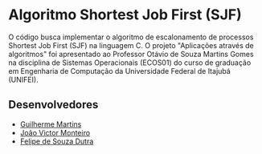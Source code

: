 # Algoritmo Shortest Job First (SJF)
  O código busca implementar o algoritmo de escalonamento de processos Shortest Job First (SJF) na linguagem C. O projeto "Aplicações através de algoritmos" foi apresentado ao Professor Otávio de Souza Martins Gomes na disciplina de Sistemas Operacionais (ECOS01) do curso de graduação em Engenharia de Computação da Universidade Federal de Itajubá (UNIFEI).

## Desenvolvedores
* [Guilherme Martins](https://github.com/gui-mrtns)
* [João Victor Monteiro](https://github.com/jvsadan)
* [Felipe de Souza Dutra]()
